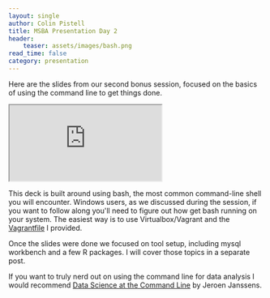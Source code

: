 ```yaml
---
layout: single
author: Colin Pistell
title: MSBA Presentation Day 2
header:
    teaser: assets/images/bash.png
read_time: false
category: presentation
---
```


Here are the slides from our second bonus session, focused on the basics of using the command line to get things done.

<div class=responsive-video-container>
<iframe src="http://www.colinpistell.com/msbaPresentations/presentations/day2/"></iframe>
</div>

This deck is built around using bash, the most common command-line shell you will encounter. Windows users, as we discussed during the session, if you want to follow along you'll need to figure out how get bash running on your system. The easiest way is to use Virtualbox/Vagrant and the [Vagrantfile](https://github.com/JCPistell/msba_vagrantfile) I provided.

Once the slides were done we focused on tool setup, including mysql workbench and a few R packages. I will cover those topics in a separate post.

If you want to truly nerd out on using the command line for data analysis I would recommend [Data Science at the Command Line](http://datascienceatthecommandline.com/) by Jeroen Janssens.